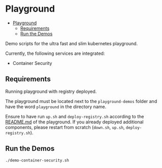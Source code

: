 # Playground

- [Playground](#playground)
  - [Requirements](#requirements)
  - [Run the Demos](#run-the-demos)

Demo scripts for the ultra fast and slim kubernetes playground.

Currently, the following services are integrated:

- Container Security

## Requirements

Running playground with registry deployed.

The playground must be located next to the `playground-demos` folder and have the word `playground` in the directory name.

Ensure to have run `up.sh` and `deploy-registry.sh` according to the [README.md](../README.md) of the playground. If you already deployed additional components, please restart from scratch (`down.sh`, `up.sh`, `deploy-registry.sh`).

## Run the Demos

```sh
./demo-container-security.sh
```
